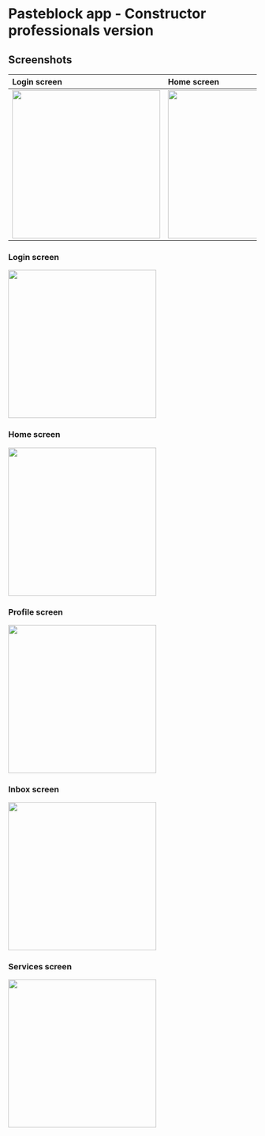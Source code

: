 # Pasteblock app - Constructor professionals version

## Screenshots

| Login screen | Home screen | Profile screen | Inbox screen | Services screen |
| :-------- | :------- | :------- | :------- | :------- |
| <img src="https://github.com/Tomohiko10615/pasteblock-app/raw/main/ba-login-screen.jpeg" width="300"> |  <img src="https://github.com/Tomohiko10615/pasteblock-app/raw/main/ba-home-screen.jpeg" width="300"> | <img src="https://github.com/Tomohiko10615/pasteblock-app/raw/main/ba-profile-screen.jpeg" width="300"> | <img src="https://github.com/Tomohiko10615/pasteblock-app/raw/main/ba-inbox-screen.jpeg" width="300"> | <img src="https://github.com/Tomohiko10615/pasteblock-app/raw/main/ba-services-screen.jpeg" width="300"> |

### Login screen

 <img src="https://github.com/Tomohiko10615/pasteblock-app/raw/main/ba-login-screen.jpeg" width="300">

### Home screen

 <img src="https://github.com/Tomohiko10615/pasteblock-app/raw/main/ba-home-screen.jpeg" width="300">

### Profile screen

 <img src="https://github.com/Tomohiko10615/pasteblock-app/raw/main/ba-profile-screen.jpeg" width="300">

### Inbox screen

 <img src="https://github.com/Tomohiko10615/pasteblock-app/raw/main/ba-inbox-screen.jpeg" width="300">

### Services screen

 <img src="https://github.com/Tomohiko10615/pasteblock-app/raw/main/ba-services-screen.jpeg" width="300">
